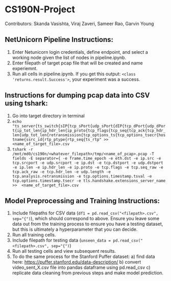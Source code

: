 # CS190N-Project
Contributors: Skanda Vasishta, Viraj Zaveri, Sameer Rao, Garvin Young
## NetUnicorn Pipeline Instructions:
  1. Enter Netunicorn login credentials, define endpoint, and select a working node given the list of nodes in pipeline.ipynb.
  2. Enter filepath of target pcap file that will be created and name experiemnt.
  3. Run all cells in pipeline.ipynb. If you get this output: ```<class 'returns.result.Success'>```, your experiment was a success. 
## Instructions for dumping pcap data into CSV using tshark:
  1. Go into target directory in terminal
  2. ```echo "ts_server{ts_switch{sIP{tcp_sPort{udp_sPort{dIP{tcp_dPort{udp_dPort{ip_tot_len{ip_hdr_len{ip_proto{tcp_flags{tcp_seq{tcp_ack{tcp_hdr_len{udp_tot_len{retransmission{tcp_options_ts{tcp_options_tsecr{hostname{ssrc_id{rtp_ptype{rtp_seq{ts_rtp" >> <name_of_target_file>.csv```
  4. ```tshark -r /mnt/md0/cs190n/<whatever_filepath>/tmp/<name_of_pcap>.pcap -T fields -E separator={ -e frame.time_epoch -e eth.dst -e ip.src -e tcp.srcport -e udp.srcport -e ip.dst -e tcp.dstport -e udp.dstport -e ip.len -e ip.hdr_len -e ip.proto -e tcp.flags -e tcp.seq_raw -e tcp.ack_raw -e tcp.hdr_len -e udp.length -e tcp.analysis.retransmission -e tcp.options.timestamp.tsval -e tcp.options.timestamp.tsecr -e tls.handshake.extensions_server_name >>  <name_of_target_file>.csv```
## Model Preprocessing and Training Instructions:
  1. Include filepaths for CSV data (```df1 = pd.read_csv("<filepath>.csv", sep="{")```), which should correspond to above. Ensure you leave some data out from the training process to ensure you have a testing dataset, but this is ultimately a hyperparameter that you can decide.
  2. Run all training cells.
  3. Include filepath for testing data (```unseen_data = pd.read_csv("<filepath>.csv", sep="{")```)
  4. Run all testing cells and view subsequent results.
  5. To do the same process for the Stanford Puffer dataset:
     a) find data here: https://puffer.stanford.edu/data-description/
     b) convert video_sent_X.csv file into pandas dataframe using pd.read_csv
     c) replicate data cleaning from previous steps and make model prediction.

